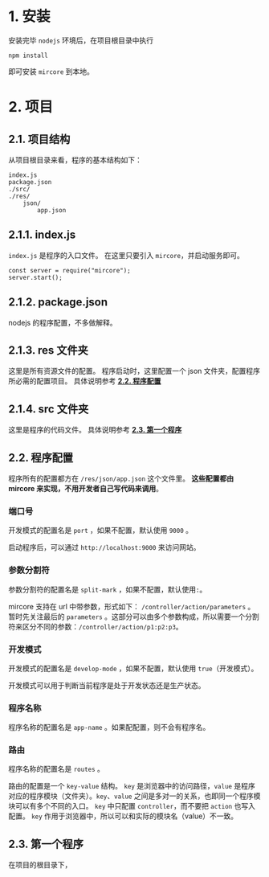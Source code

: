 # 1. 安装
安装完毕 `nodejs` 环境后，在项目根目录中执行
```
npm install
```
即可安装 `mircore` 到本地。

# 2. 项目
## 2.1. 项目结构
从项目根目录来看，程序的基本结构如下：
```
index.js
package.json
./src/
./res/
    json/
        app.json
```

## 2.1.1. index.js
`index.js` 是程序的入口文件。
在这里只要引入 `mircore`，并启动服务即可。
```
const server = require("mircore");
server.start();
```

## 2.1.2. package.json
nodejs 的程序配置，不多做解释。

## 2.1.3. res 文件夹
这里是所有资源文件的配置。
程序启动时，这里配置一个 json 文件夹，配置程序所必需的配置项目。
具体说明参考 **[2.2. 程序配置](#22-程序配置)**

## 2.1.4. src 文件夹
这里是程序的代码文件。
具体说明参考 **[2.3. 第一个程序](#23-第一个程序)**

## 2.2. 程序配置
程序所有的配置都方在 `/res/json/app.json` 这个文件里。
**这些配置都由 mircore 来实现，不用开发者自己写代码来调用**。

### 端口号
开发模式的配置名是 `port` ，如果不配置，默认使用 `9000` 。

启动程序后，可以通过 `http://localhost:9000` 来访问网站。

### 参数分割符
参数分割符的配置名是 `split-mark` ，如果不配置，默认使用`:`。

mircore 支持在 url 中带参数，形式如下： `/controller/action/parameters` 。
暂时先关注最后的 `parameters` 。这部分可以由多个参数构成，所以需要一个分割符来区分不同的参数：`/controller/action/p1:p2:p3`。

### 开发模式
开发模式的配置名是 `develop-mode` ，如果不配置，默认使用 `true`（开发模式）。

开发模式可以用于判断当前程序是处于开发状态还是生产状态。

### 程序名称
程序名称的配置名是 `app-name` 。如果配配置，则不会有程序名。

### 路由
程序名称的配置名是 `routes` 。

路由的配置是一个 `key-value` 结构。
`key` 是浏览器中的访问路径，`value` 是程序对应的程序模块（文件夹）。`key`、`value` 之间是多对一的关系，也即同一个程序模块可以有多个不同的入口。
`key` 中只配置 `controller`，而不要把 `action` 也写入配置。
`key` 作用于浏览器中，所以可以和实际的模块名（value）不一致。


## 2.3. 第一个程序
在项目的根目录下，


